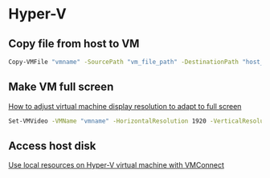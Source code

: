 # Hyper-V

## Copy file from host to VM
```sh
Copy-VMFile "vmname" -SourcePath "vm_file_path" -DestinationPath "host_destination_path" -CreateFullPath -FileSource Host
```

## Make VM full screen

[How to adjust virtual machine display resolution to adapt to full screen](https://learn.microsoft.com/en-us/answers/questions/341631/how-to-adjust-virtual-machine-display-resolution-t)

```sh
Set-VMVideo -VMName "vmname" -HorizontalResolution 1920 -VerticalResolution 1080 -ResolutionType Single
```

## Access host disk

[Use local resources on Hyper-V virtual machine with VMConnect](https://learn.microsoft.com/en-us/windows-server/virtualization/hyper-v/learn-more/Use-local-resources-on-Hyper-V-virtual-machine-with-VMConnect)
